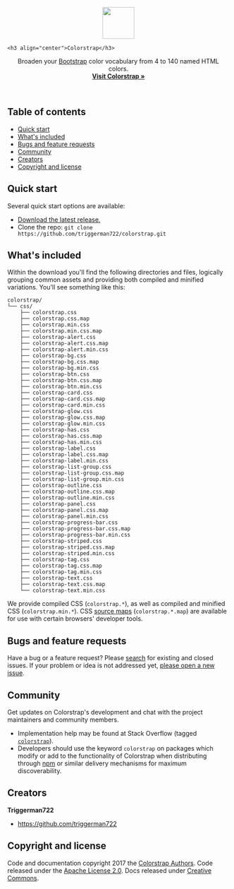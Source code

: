 <p align="center">
  <a href="https://triggerman722.github.io/colorstrap/#/">
    <img src="https://triggerman722.github.io/colorstrap/data/img/logogreen.png" width=72>
  </a>  
  
    <h3 align="center">Colorstrap</h3>

  <p align="center">
    Broaden your <a href="https://www.getbootstrap.com/">Bootstrap</a> color vocabulary from 4 to 140 named HTML colors.
    <br>
    <a href="https://triggerman722.github.io/colorstrap/#/"><strong>Visit Colorstrap &raquo;</strong></a>
  </p>
</p>

<br>

## Table of contents

- [Quick start](#quick-start)
- [What's included](#whats-included)
- [Bugs and feature requests](#bugs-and-feature-requests)
- [Community](#community)
- [Creators](#creators)
- [Copyright and license](#copyright-and-license)

## Quick start

Several quick start options are available:

- [Download the latest release.](https://github.com/triggerman722/colorstrap/dist/zip/colorstrap.zip)
- Clone the repo: `git clone https://github.com/triggerman722/colorstrap.git`

## What's included

Within the download you'll find the following directories and files, logically grouping common assets and providing both compiled and minified variations. You'll see something like this:

```
colorstrap/
└── css/
    ├── colorstrap.css
    ├── colorstrap.css.map
    ├── colorstrap.min.css
    ├── colorstrap.min.css.map
    ├── colorstrap-alert.css
    ├── colorstrap-alert.css.map
    ├── colorstrap-alert.min.css
    ├── colorstrap-bg.css
    ├── colorstrap-bg.css.map
    ├── colorstrap-bg.min.css
    ├── colorstrap-btn.css
    ├── colorstrap-btn.css.map
    ├── colorstrap-btn.min.css
    ├── colorstrap-card.css
    ├── colorstrap-card.css.map
    ├── colorstrap-card.min.css
    ├── colorstrap-glow.css
    ├── colorstrap-glow.css.map
    ├── colorstrap-glow.min.css
    ├── colorstrap-has.css
    ├── colorstrap-has.css.map
    ├── colorstrap-has.min.css
    ├── colorstrap-label.css
    ├── colorstrap-label.css.map
    ├── colorstrap-label.min.css
    ├── colorstrap-list-group.css
    ├── colorstrap-list-group.css.map
    ├── colorstrap-list-group.min.css
    ├── colorstrap-outline.css
    ├── colorstrap-outline.css.map
    ├── colorstrap-outline.min.css
    ├── colorstrap-panel.css
    ├── colorstrap-panel.css.map
    ├── colorstrap-panel.min.css
    ├── colorstrap-progress-bar.css
    ├── colorstrap-progress-bar.css.map
    ├── colorstrap-progress-bar.min.css
    ├── colorstrap-striped.css
    ├── colorstrap-striped.css.map
    ├── colorstrap-striped.min.css
    ├── colorstrap-tag.css
    ├── colorstrap-tag.css.map
    ├── colorstrap-tag.min.css
    ├── colorstrap-text.css
    ├── colorstrap-text.css.map
    └── colorstrap-text.min.css
```

We provide compiled CSS (`colorstrap.*`), as well as compiled and minified CSS (`colorstrap.min.*`). CSS [source maps](https://developers.google.com/web/tools/chrome-devtools/debug/readability/source-maps) (`colorstrap.*.map`) are available for use with certain browsers' developer tools.


## Bugs and feature requests

Have a bug or a feature request? Please [search](https://github.com/triggerman722/colorstrap/issues?utf8=%E2%9C%93&q=is%3Aissue%20is%3Aopen%20) for existing and closed issues. If your problem or idea is not addressed yet, [please open a new issue](https://github.com/triggerman722/colorstrap/issues/new).

## Community

Get updates on Colorstrap's development and chat with the project maintainers and community members.

- Implementation help may be found at Stack Overflow (tagged [`colorstrap`](https://stackoverflow.com/questions/tagged/colorstrap)).
- Developers should use the keyword `colorstrap` on packages which modify or add to the functionality of Colorstrap when distributing through [npm](https://www.npmjs.com/browse/keyword/colorstrap) or similar delivery mechanisms for maximum discoverability.

## Creators

**Triggerman722**

- <https://github.com/triggerman722>


## Copyright and license

Code and documentation copyright 2017 the [Colorstrap Authors](https://github.com/triggerman722/colorstrap/graphs/contributors). Code released under the [Apache License 2.0](https://github.com/triggerman722/colorstrap/blob/master/LICENSE). Docs released under [Creative Commons](https://github.com/triggerman722/colorstrap/blob/master/docs/LICENSE).
